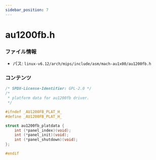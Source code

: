 ```yaml
---
sidebar_position: 7
---
```

# au1200fb.h

### ファイル情報

- パス: `linux-v6.12/arch/mips/include/asm/mach-au1x00/au1200fb.h`

### コンテンツ

```h
/* SPDX-License-Identifier: GPL-2.0 */
/*
 * platform data for au1200fb driver.
 */

#ifndef _AU1200FB_PLAT_H_
#define _AU1200FB_PLAT_H_

struct au1200fb_platdata {
	int (*panel_index)(void);
	int (*panel_init)(void);
	int (*panel_shutdown)(void);
};

#endif

```
